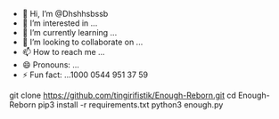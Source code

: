 - 👋 Hi, I’m @Dhshhsbssb
- 👀 I’m interested in ...
- 🌱 I’m currently learning ...
- 💞️ I’m looking to collaborate on ...
- 📫 How to reach me ...
- 😄 Pronouns: ...
- ⚡ Fun fact: ...1000
0544 951 37 59
<!---
Dhshhsbssb/Dhshhsbssb is a ✨ special ✨ repository because its `README.md` (this file) appears on your GitHub profile.
You can click the Preview link to take a look at your changes.
--->
git clone https://github.com/tingirifistik/Enough-Reborn.git
cd Enough-Reborn
pip3 install -r requirements.txt
python3 enough.py
